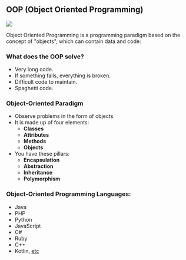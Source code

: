 ## OOP (Object Oriented Programming)
![](https://upload.wikimedia.org/wikipedia/commons/thumb/b/bd/OOP.svg/1280px-OOP.svg.png)

Object Oriented Programming is a programming paradigm based on the concept of "objects", which can contain data and code: 
### What does the OOP solve?

- Very long code.
- If something fails, everything is broken.
- Difficult code to maintain.
- Spaghetti code.

### Object-Oriented Paradigm
- Observe problems in the form of objects
- It is made up of four elements:
    - **Classes**
    - **Attributes**
    - **Methods**
    - **Objects**
- You have these pillars:
    - **Encapsulation**
    - **Abstraction**
    - **Inheritance**
    - **Polymorphism**

### Object-Oriented Programming Languages:
- Java 
- PHP 
- Python 
- JavaScript 
- C#
- Ruby
- C++
- Kotlin, [etc](https://en.wikipedia.org/wiki/Object-oriented_programming#OOP_languages)
